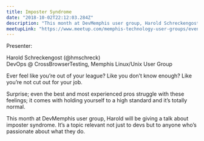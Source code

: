 ```yaml
---
title: Imposter Syndrome
date: "2018-10-02T22:12:03.284Z"
description: "This month at DevMemphis user group, Harold Schreckengost will be giving a talk about imposter syndrome, a topic relevant not just to devs but to anyone who’s passionate about what they do."
meetupLink: "https://www.meetup.com/memphis-technology-user-groups/events/hxxpfqyxnbdb/"
---
```


Presenter:  

Harold Schreckengost (@hmschreck)  
DevOps @ CrossBrowserTesting, Memphis   Linux/Unix User Group

Ever feel like you’re out of your league? Like you don’t know enough? Like you’re not cut out for your job.

Surprise; even the best and most experienced pros struggle with these feelings; it comes with holding yourself to a high standard and it’s totally normal.

This month at DevMemphis user group, Harold will be giving a talk about imposter syndrome. It’s a topic relevant not just to devs but to anyone who’s passionate about what they do.
